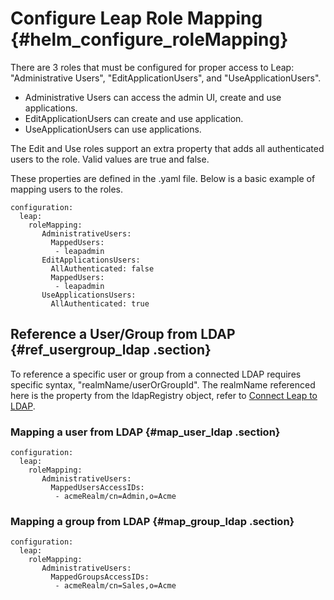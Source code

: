 # Configure Leap Role Mapping {#helm_configure_roleMapping}

There are 3 roles that must be configured for proper access to Leap: "Administrative Users", "EditApplicationUsers", and "UseApplicationUsers".

- Administrative Users can access the admin UI, create and use applications.
- EditApplicationUsers can create and use application.
- UseApplicationUsers can use applications.

The Edit and Use roles support an extra property that adds all authenticated users to the role. Valid values are true and false.

These properties are defined in the .yaml file.  Below is a basic example of mapping users to the roles.

```
configuration:
  leap:
    roleMapping:
       AdministrativeUsers:
         MappedUsers:
          - leapadmin
       EditApplicationsUsers:
         AllAuthenticated: false
         MappedUsers:
          - leapadmin
       UseApplicationsUsers:
         AllAuthenticated: true
```

## Reference a User/Group from LDAP {#ref_usergroup_ldap .section}
To reference a specific user or group from a connected LDAP requires specific syntax, "realmName/userOrGroupId".  The realmName referenced here is the property from the ldapRegistry object, refer to [Connect Leap to LDAP](helm_configure_ldap.md).

### Mapping a user from LDAP {#map_user_ldap .section}
```
configuration:
  leap:
    roleMapping:
       AdministrativeUsers:
         MappedUsersAccessIDs:
          - acmeRealm/cn=Admin,o=Acme
```

### Mapping a group from LDAP {#map_group_ldap .section}
```
configuration:
  leap:
    roleMapping:
       AdministrativeUsers:
         MappedGroupsAccessIDs:
          - acmeRealm/cn=Sales,o=Acme
```
